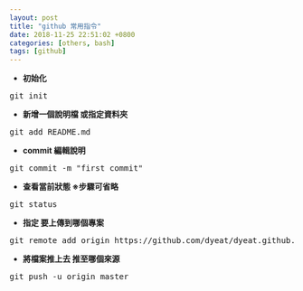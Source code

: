 ```yaml
---
layout: post                          
title: "github 常用指令"                   
date: 2018-11-25 22:51:02 +0800       
categories: [others, bash]         
tags: [github]                     
---
```


- **初始化**
<pre>git init</pre> 
- **新增一個說明檔 或指定資料夾** 
<pre>git add README.md</pre>  
- **commit 編輯說明**
<pre>git commit -m "first commit"</pre> 
- **查看當前狀態 ※步驟可省略**
<pre>git status</pre>
- **指定 要上傳到哪個專案** 
<pre>git remote add origin https://github.com/dyeat/dyeat.github.io.git</pre>
- **將檔案推上去 推至哪個來源**
<pre>git push -u origin master</pre>

